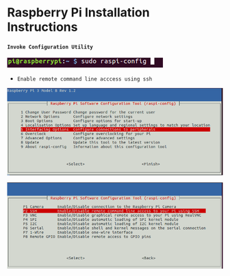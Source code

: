 # Raspberry Pi Installation Instructions
#### `Invoke Configuration Utility`

![Alt text](/docs/images/1.png)

  * `Enable remote command line acccess using ssh`

  ![Step 1](/docs/images/2.png)

![Step 2](/docs/images/3.png)
